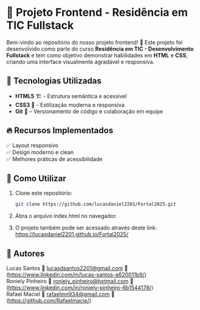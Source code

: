 # 🌟 Projeto Frontend - Residência em TIC Fullstack

Bem-vindo ao repositório do nosso projeto frontend! 🚀 Este projeto foi desenvolvido como parte do curso **Residência em TIC - Desenvolvimento Fullstack** e tem como objetivo demonstrar habilidades em **HTML** e **CSS**, criando uma interface visualmente agradável e responsiva.

## 🎨 Tecnologias Utilizadas
- **HTML5** 🏗️ - Estrutura semântica e acessível
- **CSS3** 🎨 - Estilização moderna e responsiva
- **Git** 🔧 – Versionamento de código e colaboração em equipe

## 🔥 Recursos Implementados
✅ Layout responsivo  
✅ Design moderno e clean  
✅ Melhores práticas de acessibilidade  

## 🚀 Como Utilizar
1. Clone este repositório:
   ```bash
   git clone https://github.com/lucasdaniel2201/Fortal2025.git
2. Abra o arquivo index.html no navegador.

3. O projeto também pode ser acessado através deste link: https://lucasdaniel2201.github.io/Fortal2025/

## 📝 Autores
Lucas Santos 📧 lucasdsantos2201@gmail.com 🔗 (https://www.linkedin.com/in/lucas-santos-a620011b9/)<br>
Roniely Pinheiro 📧 roniely_pinheiro@hotmail.com 🔗 (https://www.linkedin.com/in/roniely-pinheiro-6b1544178/)<br>
Rafael Maciel 📧 rafaelmn934@gmail.com 🔗 (https://github.com/Rafaelmacie/)<br>
